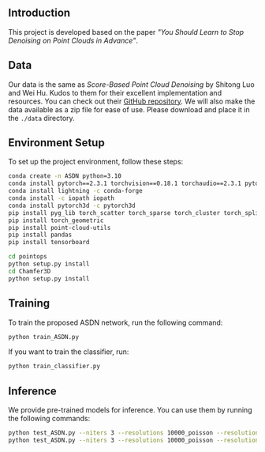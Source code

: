 ## Introduction
This project is developed based on the paper *"You Should Learn to Stop Denoising on Point Clouds in Advance"*. 

## Data
Our data is the same as *Score-Based Point Cloud Denoising* by Shitong Luo and Wei Hu. Kudos to them for their excellent implementation and resources. You can check out their [GitHub repository](https://github.com/). We will also make the data available as a zip file for ease of use. Please download and place it in the `./data` directory.

## Environment Setup
To set up the project environment, follow these steps:

```bash
conda create -n ASDN python=3.10
conda install pytorch==2.3.1 torchvision==0.18.1 torchaudio==2.3.1 pytorch-cuda=11.8 -c pytorch -c nvidia
conda install lightning -c conda-forge
conda install -c iopath iopath
conda install pytorch3d -c pytorch3d
pip install pyg_lib torch_scatter torch_sparse torch_cluster torch_spline_conv -f https://data.pyg.org/whl/torch-2.3.1+cu118.html
pip install torch_geometric
pip install point-cloud-utils
pip install pandas
pip install tensorboard

cd pointops
python setup.py install
cd Chamfer3D
python setup.py install
```

## Training
To train the proposed ASDN network, run the following command:

```bash
python train_ASDN.py
```

If you want to train the classifier, run:

```bash
python train_classifier.py
```

## Inference
We provide pre-trained models for inference. You can use them by running the following commands:

```bash
python test_ASDN.py --niters 3 --resolutions 10000_poisson --resolutions 50000_poisson --noise 0.01 --noise 0.02
python test_ASDN.py --niters 3 --resolutions 10000_poisson --resolutions 50000_poisson --noise 0.03
```
